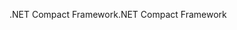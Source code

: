 <span data-ttu-id="ebd7b-101">.NET Compact Framework</span><span class="sxs-lookup"><span data-stu-id="ebd7b-101">.NET Compact Framework</span></span>